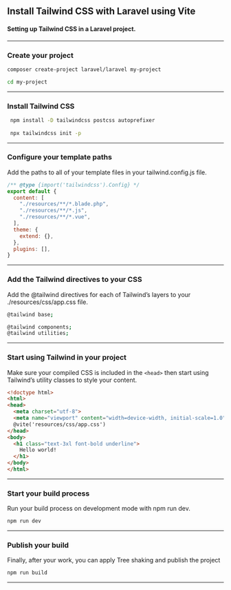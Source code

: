 ## Install Tailwind CSS with Laravel using Vite
#### Setting up Tailwind CSS in a Laravel project.

---
### Create your project 

```bash
composer create-project laravel/laravel my-project

cd my-project
```
---
### Install Tailwind CSS

```bash
 npm install -D tailwindcss postcss autoprefixer
 
 npx tailwindcss init -p
```
---
### Configure your template paths
Add the paths to all of your template files in your tailwind.config.js file.
```javascript
/** @type {import('tailwindcss').Config} */
export default {
  content: [
    "./resources/**/*.blade.php",
    "./resources/**/*.js",
    "./resources/**/*.vue",
  ],
  theme: {
    extend: {},
  },
  plugins: [],
}
```
---
### Add the Tailwind directives to your CSS
Add the @tailwind directives for each of Tailwind’s layers to your ./resources/css/app.css file.

```bash
@tailwind base;

@tailwind components;
@tailwind utilities;
```
---
### Start using Tailwind in your project
Make sure your compiled CSS is included in the `<head>` then start using Tailwind’s utility classes to style your content.
```html
<!doctype html>
<html>
<head>
  <meta charset="utf-8">
  <meta name="viewport" content="width=device-width, initial-scale=1.0">
  @vite('resources/css/app.css')
</head>
<body>
  <h1 class="text-3xl font-bold underline">
    Hello world!
  </h1>
</body>
</html>
```
---
### Start your build process
Run your build process on development mode with npm run dev.
```bash
npm run dev
```
---
### Publish your build 
Finally, after your work, you can apply Tree shaking  and publish the project
```bash
npm run build
```
---
